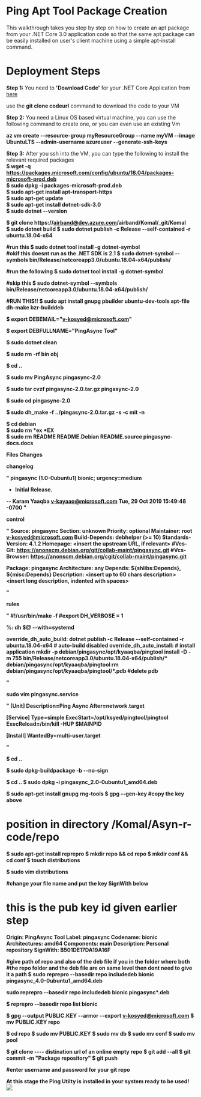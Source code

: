 # Ping Apt Tool Package  Creation
This walkthrough takes you step by step on how to create an apt package from your .NET Core 3.0 application code so that the same apt package can be easily installed on user's client machine using a simple apt-install command.

# Deployment Steps
<b>Step 1:</b> You need to <b>'Download Code'</b> for your .NET Core Application from <a href="https://dev.azure.com/airband/_git/Komal">here</a> </br>

use the <b>git clone codeurl</b> command to download the code to your VM </br>

<b>Step 2:</b> You need a Linux OS based virtual machine, you can use the following command to create one, or you can even use an existing Vm </br>

<b> az vm create --resource-group myResourceGroup --name myVM --image UbuntuLTS --admin-username azureuser --generate-ssh-keys </b>

<b>Step 3:</b> After you ssh into the VM, you can type the following to install the relevant required packages</br>
<b>
$ wget -q https://packages.microsoft.com/config/ubuntu/18.04/packages-microsoft-prod.deb</br>
$ sudo dpkg -i packages-microsoft-prod.deb</br>
$ sudo apt-get install apt-transport-https</br>
$ sudo apt-get update</br>
$ sudo apt-get install dotnet-sdk-3.0</br>
$ sudo dotnet --version</br>


$ git clone https://airband@dev.azure.com/airband/Komal/_git/Komal</br>
$ sudo dotnet build
$ sudo dotnet publish -c Release --self-contained -r ubuntu.18.04-x64</br>


#run this
$ sudo dotnet tool install -g dotnet-symbol</br>
#okif this doesnt run as the .NET SDK is 2.1
$ sudo dotnet-symbol --symbols bin/Release/netcoreapp3.0/ubuntu.18.04-x64/publish/</br>


#run the following
$ sudo dotnet tool install -g dotnet-symbol</br>

#skip this
$ sudo dotnet-symbol --symbols bin/Release/netcoreapp3.0/ubuntu.18.04-x64/publish/</br>

#RUN THIS!!
$ sudo apt install gnupg pbuilder ubuntu-dev-tools apt-file dh-make bzr-builddeb</br>


$ export DEBEMAIL="v-kosyed@microsoft.com"</br>

$ export DEBFULLNAME="PingAsync Tool"</br>

$ sudo dotnet clean</br>

$ sudo rm -rf bin obj</br>

$ cd ..</br>

$ sudo mv PingAsync pingasync-2.0</br>

$ sudo tar cvzf pingasync-2.0.tar.gz pingasync-2.0</br>

$ sudo cd pingasync-2.0</br>

$ sudo dh_make -f ../pingasync-2.0.tar.gz -s -c mit -n</br>

$ cd debian </br>
$ sudo rm *ex *EX </br>
$ sudo rm README README.Debian README.source pingasync-docs.docs </br>

Files Changes

changelog

"
pingasync (1.0-0ubuntu1) bionic; urgency=medium

  * Initial Release.

 -- Karam Yaaqba <v-kayaaq@microsoft.com>  Tue, 29 Oct 2019 15:49:48 -0700
"

control 

"
Source: pingasync
Section: unknown
Priority: optional
Maintainer: root <v-kosyed@microsoft.com>
Build-Depends: debhelper (>= 10)
Standards-Version: 4.1.2
Homepage: <insert the upstream URL, if relevant>
#Vcs-Git: https://anonscm.debian.org/git/collab-maint/pingasync.git
#Vcs-Browser: https://anonscm.debian.org/cgit/collab-maint/pingasync.git

Package: pingasync
Architecture: any
Depends: ${shlibs:Depends}, ${misc:Depends}
Description: <insert up to 60 chars description>
 <insert long description, indented with spaces>

"

rules

"
#!/usr/bin/make -f
#export DH_VERBOSE = 1

%:
	dh $@ --with=systemd


override_dh_auto_build:
	dotnet publish -c Release --self-contained -r ubuntu.18.04-x64
	# auto-build disabled
override_dh_auto_install:
	# install application
	mkdir -p debian/pingasync/opt/kyaaqba/pingtool
	install -D -m 755 bin/Release/netcoreapp3.0/ubuntu.18.04-x64/publish/* debian/pingasync/opt/kyaaqba/pingtool
	rm debian/pingasync/opt/kyaaqba/pingtool/*.pdb #delete pdb

"

sudo vim pingasync.service

"
[Unit]
Description=Ping Async
After=network.target

[Service]
Type=simple
ExecStart=/opt/ksyed/pingtool/pingtool
ExecReload=/bin/kill -HUP $MAINPID

[Install]
WantedBy=multi-user.target

"

$ cd ..</br>

$ sudo dpkg-buildpackage -b --no-sign</br>


$ cd ..
$ sudo dpkg -i pingasync_2.0-0ubuntu1_amd64.deb

$ sudo apt-get install gnupg rng-tools
$ gpg --gen-key
#copy the key above

# position in directory /Komal/Asyn-r-code/repo
$ sudo apt-get install reprepro
$ mkdir repo && cd repo
$ mkdir conf && cd conf
$ touch distributions

$ sudo vim distributions


#change your file name and put the key SignWith below
# this is the pub key id given earlier step 
Origin: PingAsync Tool
Label: pingasync
Codename: bionic
Architectures: amd64
Components: main
Description: Personal repository
SignWith: B501DE17DA19A16F 



 #give path of repo and also of the deb file if you in the folder where both
 #the repo folder and the deb file are on same level then dont need to give it a path
$ sudo reprepro --basedir repo includedeb bionic pingasync_4.0-0ubuntu1_amd64.deb

sudo reprepro --basedir repo includedeb bionic pingasync*.deb


$ reprepro --basedir repo list bionic


$ gpg --output PUBLIC.KEY --armor --export v-kosyed@microsoft.com
$ mv PUBLIC.KEY repo

$ cd repo
$ sudo mv PUBLIC.KEY
$ sudo mv db
$ sudo mv conf
$ sudo mv pool


$ git clone ---- distination url of an online empty repo
$ git add --all
$ git commit -m "Package repository"
$ git push

#enter username and password for your git repo


</b>
<b> At this stage the Ping Utilty is installed in your system ready to be used! </b></br>
<img src="https://komalsandboxdiag.blob.core.windows.net/pingarmtemplatereadmefiles/26.png" >





